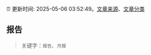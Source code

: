 :alarm_clock: 更新时间: 2025-05-06 03:52:49。[文章来源](/README.md)、[文章分类](/TAGS.md)

## 报告


> 关键字：`报告`、`月报`



